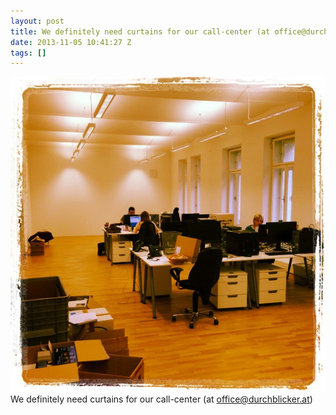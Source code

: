 ```yaml
---
layout: post
title: We definitely need curtains for our call-center (at office@durchblicker.at)
date: 2013-11-05 10:41:27 Z
tags: []
---
```

![](/media/2013/11/66082413981.jpg)
We definitely need curtains for our call-center (at office@durchblicker.at)
